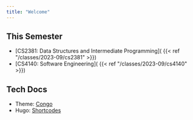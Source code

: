 ```yaml
---
title: "Welcome"
---
```


## This Semester

 - [CS2381: Data Structures and Intermediate Programming](
     {{< ref "/classes/2023-09/cs2381" >}})
 - [CS4140: Software Engineering](
     {{< ref "/classes/2023-09/cs4140" >}})



## Tech Docs

 - Theme: [Congo](https://jpanther.github.io/congo/)
 - Hugo: [Shortcodes](https://gohugo.io/content-management/shortcodes)
